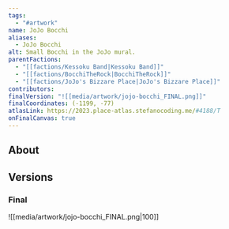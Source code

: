 ```yaml
---
tags:
  - "#artwork"
name: JoJo Bocchi
aliases:
  - JoJo Bocchi
alt: Small Bocchi in the JoJo mural.
parentFactions:
  - "[[factions/Kessoku Band|Kessoku Band]]"
  - "[[factions/BocchiTheRock|BocchiTheRock]]"
  - "[[factions/JoJo's Bizzare Place|JoJo's Bizzare Place]]"
contributors: 
finalVersion: "![[media/artwork/jojo-bocchi_FINAL.png]]"
finalCoordinates: (-1199, -77)
atlasLink: https://2023.place-atlas.stefanocoding.me/#4188/T
onFinalCanvas: true
---
```

## About

## Versions
### Final
![[media/artwork/jojo-bocchi_FINAL.png|100]]
